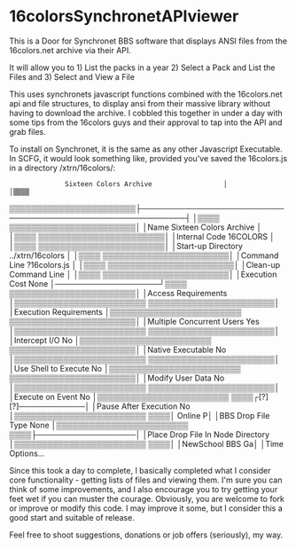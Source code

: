 # 16colorsSynchronetAPIviewer
This is a Door for Synchronet BBS software that displays ANSI files from the 16colors.net archive via their API.

It will allow you to 1) List the packs in a year 2) Select a Pack and List the Files and 3) Select and View a File

This uses synchronets javascript functions combined with the 16colors.net api and file structures, to display ansi from their massive library without having to download the archive.  I cobbled this together in under a day with some tips from the 16colors guys and their approval to tap into the API and grab files.  

To install on Synchronet, it is the same as any other Javascript Executable.  In SCFG, it would look something like, provided you've saved the 16colors.js in a directory /xtrn/16colors/:


                  Sixteen Colors Archive                  │                   │▒▒▒▒
▒▒▒▒▒▒▒▒▒▒▒▒▒▒▒▒▒▒▒▒▒▒▒├──────────────────────────────────────────────────────────┤                   │▒▒▒▒
▒▒▒▒▒▒▒▒▒▒▒▒▒▒▒▒▒▒▒▒▒▒▒│ │Name                       Sixteen Colors Archive       │                   │▒▒▒▒
▒▒▒▒▒▒▒▒▒▒▒▒▒▒▒▒▒▒▒▒▒▒▒│ │Internal Code              16COLORS                     │                   │▒▒▒▒
▒▒▒▒▒▒▒▒▒▒▒▒▒▒▒▒▒▒▒▒▒▒▒│ │Start-up Directory         ../xtrn/16colors             │                   │▒▒▒▒
▒▒▒▒▒▒▒▒▒▒▒▒▒▒▒▒▒▒▒▒▒▒▒│ │Command Line               ?16colors.js                 │                   │▒▒▒▒
▒▒▒▒▒▒▒▒▒▒▒▒▒▒▒▒▒▒▒▒▒▒▒│ │Clean-up Command Line                                   │                   │▒▒▒▒
▒▒▒▒▒▒▒▒▒▒▒▒▒▒▒▒▒▒▒▒▒▒▒│ │Execution Cost             None                         │───────────────────┘▒▒▒▒
▒▒▒▒▒▒▒▒▒▒▒▒▒▒▒▒▒▒▒▒▒▒▒│ │Access Requirements                                     │▒▒▒▒▒▒▒▒▒▒▒▒▒▒▒▒▒▒▒▒▒▒▒▒
▒▒▒▒▒▒▒▒▒▒▒▒▒▒▒▒▒▒▒▒▒▒▒│ │Execution Requirements                                  │▒▒▒▒▒▒▒▒▒▒▒▒▒▒▒▒▒▒▒▒▒▒▒▒
▒▒▒▒▒▒▒▒▒▒▒▒▒▒▒▒▒▒▒▒▒▒▒│ │Multiple Concurrent Users  Yes                          │▒▒▒▒▒▒▒▒▒▒▒▒▒▒▒▒▒▒▒▒▒▒▒▒
▒▒▒▒▒▒▒▒▒▒▒▒▒▒▒▒▒▒▒▒▒▒▒│ │Intercept I/O              No                           │▒▒▒▒▒▒▒▒▒▒▒▒▒▒▒▒▒▒▒▒▒▒▒▒
▒▒▒▒▒▒▒▒▒▒▒▒▒▒▒▒▒▒▒▒▒▒▒│ │Native Executable          No                           │▒▒▒▒▒▒▒▒▒▒▒▒▒▒▒▒▒▒▒▒▒▒▒▒
▒▒▒▒▒▒▒▒▒▒▒▒▒▒▒▒▒▒▒▒▒▒▒│ │Use Shell to Execute       No                           │▒▒▒▒▒▒▒▒▒▒▒▒▒▒▒▒▒▒▒▒▒▒▒▒
▒▒▒▒▒▒▒▒▒▒▒▒▒▒▒▒▒▒▒▒▒▒▒│ │Modify User Data           No                           │▒▒▒▒▒▒▒▒▒▒▒▒▒▒▒▒▒▒▒▒▒▒▒▒
▒▒▒▒▒▒▒▒▒▒▒▒▒▒▒▒▒▒▒▒▒▒▒│ │Execute on Event           No                           │▒▒▒▒▒▒▒▒▒▒▒▒▒▒▒▒▒▒▒▒▒▒▒▒
▒▒▒▒┌[?][?]────────────│ │Pause After Execution      No                           │▒▒▒▒▒▒▒▒▒▒▒▒▒▒▒▒▒▒▒▒▒▒▒▒
▒▒▒▒│          Online P│ │BBS Drop File Type         None                         │▒▒▒▒▒▒▒▒▒▒▒▒▒▒▒▒▒▒▒▒▒▒▒▒
▒▒▒▒├──────────────────│ │Place Drop File In         Node Directory               │▒▒▒▒▒▒▒▒▒▒▒▒▒▒▒▒▒▒▒▒▒▒▒▒
▒▒▒▒│ │NewSchool BBS Ga│ │Time Options...              

Since this took a day to complete, I basically completed what I consider core functionality - getting lists of files and viewing them.  I'm sure you can think of some improvements, and I also encourage you to try getting your feet wet if you can muster the courage.  Obviously, you are welcome to fork or improve or modify this code. I may improve it some, but I consider this a good start and suitable of release.  

 Feel free to shoot suggestions, donations or job offers (seriously), my way.  
